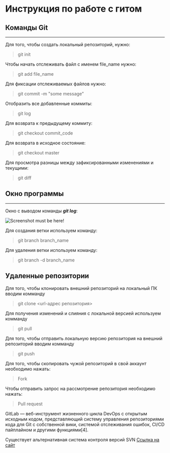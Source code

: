 # Инструкция по работе с гитом 

## Команды Git 
---

Для того, чтобы создать локальный репозиторий, нужно:
> git init

Чтобы начать отслеживать файл с именем file_name нужно:
> git add file_name

Для фиксации отслеживаемых файлов нужно:
> git commit -m "some message"

Отобразить все добавленные коммиты:
> git log

Для возврата к предыдущему коммиту:
> git checkout commit_code

Для возврата в исходное состояние:
> git checkout master

Для просмотра разницы между зафиксированными изменениями и текущими:
> git diff

## Окно программы 
---

Окно с выводом команды ***git log***:

![Screenshot must be here!](./git_window.JPG)

Для создания ветки используем команду:
> git branch branch_name

Для удаления ветки используем команду:
> git branch -d branch_name



## **Удаленные репозитории**

Для того, чтобы клонировать внешний репозиторий на локальный ПК вводим комманду

> git clone <url-адрес репозитория>

Для получения изменений и слияния с локальной версией используем комманду

> git pull

Для того, чтобы отправить локальную версию репозитория на внешний репозиторий вводим комманду

> git push

Для того, чтобы скопировать чужой репозиторий в свой аккаунт необходимо нажать:

> Fork

Чтобы отправить запрос на рассмотрение репозитория необходимо нажать:

> Pull request


GitLab — веб-инструмент жизненного цикла DevOps с открытым исходным кодом, представляющий систему управления репозиториями кода для Git с собственной вики, системой отслеживания ошибок, CI/CD пайплайном и другими функциями[4].

Существует альтернативная система контроля версий SVN
[Ссылка на сайт](https://subversion.apache.org/)

